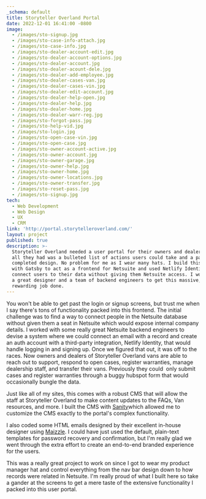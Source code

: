 ```yaml
---
_schema: default
title: Storyteller Overland Portal
date: 2022-12-01 16:41:00 -0800
image:
  - /images/sto-signup.jpg
  - /images/sto-case-info-attach.jpg
  - /images/sto-case-info.jpg
  - /images/sto-dealer-account-edit.jpg
  - /images/sto-dealer-account-options.jpg
  - /images/sto-dealer-account.jpg
  - /images/sto-dealer-acount-dele.jpg
  - /images/sto-dealer-add-employee.jpg
  - /images/sto-dealer-cases-van.jpg
  - /images/sto-dealer-cases-vin.jpg
  - /images/sto-dealer-edit-account.jpg
  - /images/sto-dealer-help-open.jpg
  - /images/sto-dealer-help.jpg
  - /images/sto-dealer-home.jpg
  - /images/sto-dealer-warr-reg.jpg
  - /images/sto-forgot-pass.jpg
  - /images/sto-help-vid.jpg
  - /images/sto-login.jpg
  - /images/sto-open-case-vin.jpg
  - /images/sto-open-case.jpg
  - /images/sto-owner-account-active.jpg
  - /images/sto-owner-account.jpg
  - /images/sto-owner-garage.jpg
  - /images/sto-owner-help.jpg
  - /images/sto-owner-home.jpg
  - /images/sto-owner-locations.jpg
  - /images/sto-owner-transfer.jpg
  - /images/sto-reset-pass.jpg
  - /images/sto-signup.jpg
tech:
  - Web Development
  - Web Design
  - UX
  - CRM
link: 'http://portal.storytelleroverland.com/'
layout: project
published: true
description: >-
  Storyteller Overland needed a user portal for their owners and dealers, but
  all they had was a bulleted list of actions users could take and a partially
  completed design. No problem for me as I wear many hats. I build this portal
  with Gatsby to act as a frontend for Netsuite and used Netlify Identity to
  connect users to their data without giving them Netsuite access. I worked with
  a great designer and a team of backend engineers to get this massive, but
  rewarding job done.  
---
```

You won't be able to get past the login or signup screens, but trust me when I say there's tons of functionality packed into this frontend. The initial challenge was to find a way to connect people in the Netsuite database without given them a seat in Netsuite which would expose internal company details. I worked with some really great Netsuite backend engineers to devise a system where we could connect an email with a record and create an auth account with a third-party integration, Netlify Identity, that would handle logging in and signing up. Once we figured that out, it was off to the races. Now owners and dealers of Storyteller Overland vans are able to reach out to support, respond to open cases, register warranties, manage dealership staff, and transfer their vans. Previously they could&nbsp; only submit cases and register warranties through a buggy hubspot form that would occasionally bungle the data.&nbsp;

Just like all of my sites, this comes with a robust CMS that will allow the staff at Storyteller Overland to make content updates to the FAQs, Van resources, and more. I built the CMS with [Sanity](https://www.sanity.io/)which allowed me to customize the CMS exactly to the portal's complex functionality.&nbsp;

I also coded some HTML emails designed by their excellent in-house designer using [Maizzle](https://maizzle.com/). I could have just used the default, plain-text templates for password recovery and confirmation, but I'm really glad we went through the extra effort to create an end-to-end branded experience for the users.&nbsp;

This was a really great project to work on since I got to wear my product manager hat and control everything from the nav bar design down to how records were related in Netsuite. I'm really proud of what I built here so take a gander at the screens to get a mere taste of the extensive functionality I packed into this user portal.&nbsp;